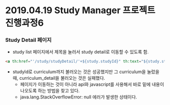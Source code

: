 # 2019.04.19 Study Manager 프로젝트 진행과정6

### Study Detail 페이지
- study list 페이지에서 제목을 눌러서 study detail로 이동할 수 있도록 함.

```html
<a th:href="'/study/studyDetail/'+${study.studyId}" th:text="${study.studyName}">
```

- studyId로 curriculum까지 불러오는 것은 성공했지만 그 curriculum을 눌렀을 때, curriculum_detail을 불러오는 것은 실패했다. 
    * 페이지가 이동하는 것이 아니라 api와 javascript를 사용해서 바로 밑에 내용이 나오도록 하는 방법을 찾고 있다.
    * java.lang.StackOverflowError: null 에러가 발생한 상태이다.
